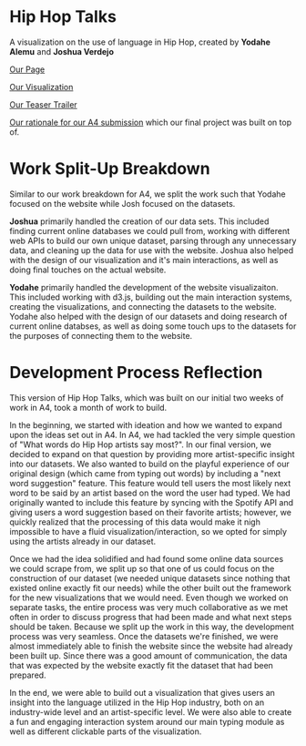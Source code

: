 # Hip Hop Talks
A visualization on the use of language in Hip Hop, created by **Yodahe Alemu** and **Joshua Verdejo**

[Our Page](https://6859-sp21.github.io/final-project-hip-hop-talks/ "Final Project Page")

[Our Visualization](https://6859-sp21.github.io/final-project-hip-hop-talks/viz "Final Project Visualization")

[Our Teaser Trailer](https://www.youtube.com/watch?v=mhb0A9T7sfc, "Hip Hop Talks Teaser")

[Our rationale for our A4 submission](https://github.com/6859-sp21/a4-hiphoptalks "A4 Rationale") which our final project was built on top of.

# Work Split-Up Breakdown
Similar to our work breakdown for A4, we split the work such that Yodahe focused on the website while Josh focused on the datasets.

**Joshua** primarily handled the creation of our data sets. This included finding current online databases we could pull from, working with different web APIs to build our own unique dataset, parsing through any unnecessary data, and cleaning up the data for use with the website. Joshua also helped with the design of our visualization and it's main interactions, as well as doing final touches on the actual website.

**Yodahe** primarily handled the development of the website visualizaiton. This included working with d3.js, building out the main interaction systems, creating the visualizations, and connecting the datasets to the website. Yodahe also helped with the design of our datasets and doing research of current online databses, as well as doing some touch ups to the datasets for the purposes of connecting them to the website.

# Development Process Reflection

This version of Hip Hop Talks, which was built on our initial two weeks of work in A4, took a month of work to build. 

In the beginning, we started with ideation and how we wanted to expand upon the ideas set out in A4. In A4, we had tackled the very simple question of "What words do Hip Hop artists say most?". In our final version, we decided to expand on that question by providing more artist-specific insight into our datasets. We also wanted to build on the playful experience of our original design (which came from typing out words) by including a "next word suggestion" feature. This feature would tell users the most likely next word to be said by an artist based on the word the user had typed. We had originally wanted to include this feature by syncing with the Spotify API and giving users a word suggestion based on their favorite artists; however, we quickly realized that the processing of this data would make it nigh impossible to have a fluid visualization/interaction, so we opted for simply using the artists already in our dataset.

Once we had the idea solidified and had found some online data sources we could scrape from, we split up so that one of us could focus on the construction of our dataset (we needed unique datasets since nothing that existed online exactly fit our needs) while the other built out the framework for the new visualizations that we would need. Even though we worked on separate tasks, the entire process was very much collaborative as we met often in order to discuss progress that had been made and what next steps should be taken. Because we split up the work in this way, the development process was very seamless. Once the datasets we're finished, we were almost immediately able to finish the website since the website had already been built up. Since there was a good amount of communication, the data that was expected by the website exactly fit the dataset that had been prepared. 

In the end, we were able to build out a visualization that gives users an insight into the language utilized in the Hip Hop industry, both on an industry-wide level and an artist-specific level. We were also able to create a fun and engaging interaction system around our main typing module as well as different clickable parts of the visualization. 
